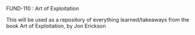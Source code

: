 FUND-110 : Art of Exploitation

This will be used as a repository of everything learned/takeaways from 
the book Art of Exploitation, by Jon Erickson
